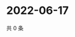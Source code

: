 # 2022-06-17

共 0 条

<!-- BEGIN WEIBO -->
<!-- 最后更新时间 Fri Jun 17 2022 06:15:16 GMT+0800 (China Standard Time) -->

<!-- END WEIBO -->
